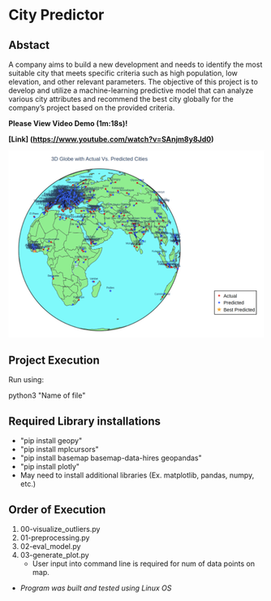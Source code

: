 # City Predictor

## Abstact

A company aims to build a new development and needs to identify the most suitable city that meets specific criteria such as high population, low elevation, and other relevant parameters. The objective of this project is to develop and utilize a machine-learning predictive model that can analyze various city attributes and recommend the best city globally for the company’s project based on the provided criteria.

**Please View Video Demo (1m:18s)!**

**[Link] (https://www.youtube.com/watch?v=SAnjm8y8Jd0)**

![World Image](Images/Multi-Point-Prediction.png)

## Project Execution

Run using: 

python3 "Name of file"

## Required Library installations
- "pip install geopy"
- "pip install mplcursors"
- "pip install basemap basemap-data-hires geopandas"
- "pip install plotly"
- May need to install additional libraries (Ex. matplotlib, pandas, numpy, etc.)

## Order of Execution
1. 00-visualize_outliers.py
2. 01-preprocessing.py
3. 02-eval_model.py
4. 03-generate_plot.py
    - User input into command line is required for num of data points on map.

* *Program was built and tested using Linux OS*
